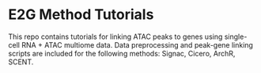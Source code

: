 # E2G Method Tutorials
This repo contains tutorials for linking ATAC peaks to genes using single-cell RNA + ATAC multiome data. Data preprocessing and peak-gene linking scripts are included for the following methods: Signac, Cicero, ArchR, SCENT.
